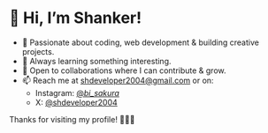 # 👋 Hi, I’m Shanker!  

- 👀 Passionate about coding, web development & building creative projects.  
- 🌱 Always learning something interesting.  
- 💞️ Open to collaborations where I can contribute & grow.  
- 📫 Reach me at [shdeveloper2004@gmail.com](mailto:shdeveloper2004@gmail.com) or on:  
  - Instagram: [@_bi_sakura_](https://www.instagram.com/_bi_sakura_/)  
  - X: [@shdeveloper2004](https://x.com/shdeveloper2004)  

Thanks for visiting my profile! 👨‍💻✨  

<!---
shanker2004/shanker2004 is a ✨ special ✨ repository because its `README.md` (this file) appears on your GitHub profile.
You can click the Preview link to take a look at your changes.
--->
